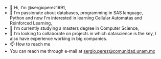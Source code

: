 - 👋 Hi, I’m @sergioperez1991,
- 👀 I’m passionate about databases, programming in SAS language, Python and now I'm interested in learning Cellular Automatas and Reinforced Learning, 
- 🌱 I’m currently studying a masters degree in Computer Science, 
- 💞️ I’m looking to collaborate on projects in which datascience is the key, I also have experience working in big companies.
- 📫 How to reach me 
- You can reach me through e-mail at sergio.perez@comunidad.unam.mx

<!---
sergioperez1991/sergioperez1991 is a ✨ special ✨ repository because its `README.md` (this file) appears on your GitHub profile.
You can click the Preview link to take a look at your changes.
--->
